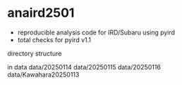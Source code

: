# anaird2501
- reproducible analysis code for IRD/Subaru using pyird
- total checks for pyird v1.1

directory structure

in data
data/20250114
data/20250115
data/20250116
data/Kawahara20250113